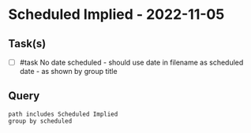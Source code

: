 # Scheduled Implied - 2022-11-05

## Task(s)

- [ ] #task No date scheduled - should use date in filename as scheduled date - as shown by group title

## Query

```tasks
path includes Scheduled Implied
group by scheduled
```

